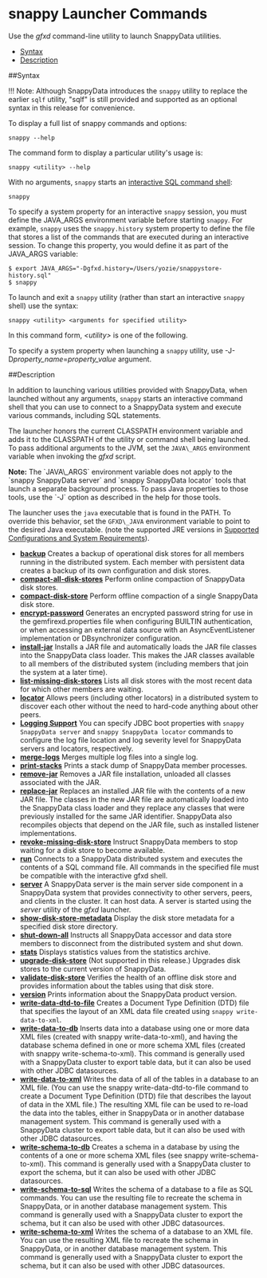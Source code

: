 # snappy Launcher Commands

Use the *gfxd* command-line utility to launch SnappyData utilities.

-   <a href="store-launcher.html#reference_9518856325F74F79B13674B8E060E6C5__section_7C703C6F85BE4B3B95BC9059DF885BED" class="xref">Syntax</a>
-   <a href="store-launcher.html#reference_9518856325F74F79B13674B8E060E6C5__section_E9CEB9D7B99D4621A1A8ADA28A49670A" class="xref">Description</a>

<a id="reference_9518856325F74F79B13674B8E060E6C5__section_7C703C6F85BE4B3B95BC9059DF885BED"></a>

##Syntax

!!! Note:
	Although SnappyData introduces the `snappy` utility to replace the earlier `sqlf` utility, "sqlf" is still provided and supported as an optional syntax in this release for convenience.</p>
To display a full list of snappy commands and options:

``` pre
snappy --help
```

The command form to display a particular utility's usage is:

``` pre
snappy <utility> --help
```

With no arguments, `snappy` starts an <a href="store_command_reference.html#concept_15619CF8E8494962BE296C1BC976D2B3" class="xref noPageCitation" title="gfxd implements an interactive command-line tool that is based on the Apache Derby ij tool. Use gfxd to run scripts or interactive queries against a SnappyData cluster.">interactive SQL command shell</a>:

``` pre
snappy
```

To specify a system property for an interactive `snappy` session, you must define the JAVA\_ARGS environment variable before starting `snappy`. For example, `snappy` uses the `snappy.history` system property to define the file that stores a list of the commands that are executed during an interactive session. To change this property, you would define it as part of the JAVA\_ARGS variable:

``` pre
$ export JAVA_ARGS="-Dgfxd.history=/Users/yozie/snappystore-history.sql"
$ snappy
```

To launch and exit a `snappy` utility (rather than start an interactive `snappy` shell) use the syntax:

``` pre
snappy <utility> <arguments for specified utility>
```

In this command form, *&lt;utility&gt;* is one of the following.




To specify a system property when launching a `snappy` utility, use -J-D*property\_name*=*property\_value* argument.

<a id="reference_9518856325F74F79B13674B8E060E6C5__section_E9CEB9D7B99D4621A1A8ADA28A49670A"></a>

##Description

In addition to launching various utilities provided with SnappyData, when launched without any arguments, `snappy` starts an interactive command shell that you can use to connect to a SnappyData system and execute various commands, including SQL statements.

The launcher honors the current CLASSPATH environment variable and adds it to the CLASSPATH of the utility or command shell being launched. To pass additional arguments to the JVM, set the `JAVA\_ARGS` environment variable when invoking the *gfxd* script.

<p class="note"><strong>Note:</strong> The `JAVA\_ARGS` environment variable does not apply to the `snappy SnappyData server` and `snappy SnappyData locator` tools that launch a separate background process. To pass Java properties to those tools, use the `-J` option as described in the help for those tools. </p>

The launcher uses the `java` executable that is found in the PATH. To override this behavior, set the `GFXD\_JAVA` environment variable to point to the desired Java executable. (note the supported JRE versions in <a href="../../getting_started/topics/system_requirements.html#concept_system-requirements" class="xref" title="This topic describes the supported configurations and system requirements for SnappyData.">Supported Configurations and System Requirements</a>).

-   **[backup](../../reference/store_commands/store-backup.html)**
    Creates a backup of operational disk stores for all members running in the distributed system. Each member with persistent data creates a backup of its own configuration and disk stores.
-   **[compact-all-disk-stores](../../reference/store_commands/store-compact-all-disk-stores.html)**
    Perform online compaction of SnappyData disk stores.
-   **[compact-disk-store](../../reference/store_commands/store-compact-disk-store.html)**
    Perform offline compaction of a single SnappyData disk store.
-   **[encrypt-password](../../reference/store_commands/store-encrypt-password.html)**
    Generates an encrypted password string for use in the <span class="ph filepath">gemfirexd.properties</span> file when configuring BUILTIN authentication, or when accessing an external data source with an AsyncEventListener implementation or DBsynchronizer configuration.
-   **[install-jar](../../reference/store_commands/store-install-jar.html)**
    Installs a JAR file and automatically loads the JAR file classes into the SnappyData class loader. This makes the JAR classes available to all members of the distributed system (including members that join the system at a later time).
-   **[list-missing-disk-stores](../../reference/store_commands/store-list-missing-disk-stores.html)**
    Lists all disk stores with the most recent data for which other members are waiting.
-   **[locator](../../reference/store_commands/store-locator.html)**
    Allows peers (including other locators) in a distributed system to discover each other without the need to hard-code anything about other peers.
-   **[Logging Support](../../reference/store_commands/store-logging.html)**
    You can specify JDBC boot properties with `snappy SnappyData server` and `snappy SnappyData locator` commands to configure the log file location and log severity level for SnappyData servers and locators, respectively.
-   **[merge-logs](../../reference/store_commands/store-merge-logs.html)**
    Merges multiple log files into a single log.
-   **[print-stacks](../../reference/store_commands/store-print-stacks.html)**
    Prints a stack dump of SnappyData member processes.
-   **[remove-jar](../../reference/store_commands/store-remove-jar.html)**
    Removes a JAR file installation, unloaded all classes associated with the JAR.
-   **[replace-jar](../../reference/store_commands/store-replace-jar.html)**
    Replaces an installed JAR file with the contents of a new JAR file. The classes in the new JAR file are automatically loaded into the SnappyData class loader and they replace any classes that were previously installed for the same JAR identifier. SnappyData also recompiles objects that depend on the JAR file, such as installed listener implementations.
-   **[revoke-missing-disk-store](../../reference/store_commands/store-revoke-missing-disk-stores.html)**
    Instruct SnappyData members to stop waiting for a disk store to become available.
-   **[run](../../reference/store_commands/store-run.html)**
    Connects to a SnappyData distributed system and executes the contents of a SQL command file. All commands in the specified file must be compatible with the interactive gfxd shell.
-   **[server](../../reference/store_commands/store-server.html)**
    A SnappyData server is the main server side component in a SnappyData system that provides connectivity to other servers, peers, and clients in the cluster. It can host data. A server is started using the *server* utility of the *gfxd* launcher.
-   **[show-disk-store-metadata](../../reference/store_commands/store-show-disk-store-metadata.html)**
    Display the disk store metadata for a specified disk store directory.
-   **[shut-down-all](../../reference/store_commands/store-shut-down-all.html)**
    Instructs all SnappyData accessor and data store members to disconnect from the distributed system and shut down.
-   **[stats](../../reference/store_commands/store-stats.html)**
    Displays statistics values from the statistics archive.
-   **[upgrade-disk-store](../../reference/store_commands/store-upgrade-disk-store.html)**
    (Not supported in this release.) Upgrades disk stores to the current version of SnappyData.
-   **[validate-disk-store](../../reference/store_commands/store-validate-disk-store.html)**
    Verifies the health of an offline disk store and provides information about the tables using that disk store.
-   **[version](../../reference/store_commands/store-version.html)**
    Prints information about the SnappyData product version.
-   **[write-data-dtd-to-file](../../reference/store_commands/store-write-data-dtd-to-file.html)**
    Creates a Document Type Definition (DTD) file that specifies the layout of an XML data file created using `snappy write-data-to-xml`.
-   **[write-data-to-db](../../reference/store_commands/store-write-data-to-db.html)**
    Inserts data into a database using one or more data XML files (created with snappy write-data-to-xml), and having the database schema defined in one or more schema XML files (created with snappy write-schema-to-xml). This command is generally used with a SnappyData cluster to export table data, but it can also be used with other JDBC datasources.
-   **[write-data-to-xml](../../reference/store_commands/store-write-data-to-xml.html)**
    Writes the data of all of the tables in a database to an XML file. (You can use the snappy write-data-dtd-to-file command to create a Document Type Definition (DTD) file that describes the layout of data in the XML file.) The resulting XML file can be used to re-load the data into the tables, either in SnappyData or in another database management system. This command is generally used with a SnappyData cluster to export table data, but it can also be used with other JDBC datasources.
-   **[write-schema-to-db](../../reference/store_commands/store-write-schema-to-db.html)**
    Creates a schema in a database by using the contents of a one or more schema XML files (see snappy write-schema-to-xml). This command is generally used with a SnappyData cluster to export the schema, but it can also be used with other JDBC datasources.
-   **[write-schema-to-sql](../../reference/store_commands/store-write-schema-to-sql.html)**
    Writes the schema of a database to a file as SQL commands. You can use the resulting file to recreate the schema in SnappyData, or in another database management system. This command is generally used with a SnappyData cluster to export the schema, but it can also be used with other JDBC datasources.
-   **[write-schema-to-xml](../../reference/store_commands/store-write-schema-to-xml.html)**
    Writes the schema of a database to an XML file. You can use the resulting XML file to recreate the schema in SnappyData, or in another database management system. This command is generally used with a SnappyData cluster to export the schema, but it can also be used with other JDBC datasources.


